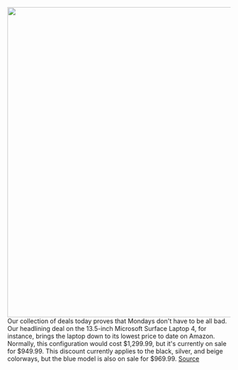 <img src='https://cdn.vox-cdn.com/thumbor/3ZU9JFmrTIzjI4CtoB_LoHLvYeQ=/0x0:2040x1360/1200x800/filters:focal(857x517:1183x843)/cdn.vox-cdn.com/uploads/chorus_image/image/70736896/mchin_20190710_4532_0002.0.jpg' width='700px' /><br/>
Our collection of deals today proves that Mondays don't have to be all bad. Our headlining deal on the 13.5-inch Microsoft Surface Laptop 4, for instance, brings the laptop down to its lowest price to date on Amazon. Normally, this configuration would cost $1,299.99, but it's currently on sale for $949.99. This discount currently applies to the black, silver, and beige colorways, but the blue model is also on sale for $969.99.
<a href='https://www.theverge.com/2022/4/11/23020121/microsoft-surface-laptop-4-amazon-fire-tablet-apple-watch-series-7-ipad-jabra-earbuds-deal-sale'> Source <a/>